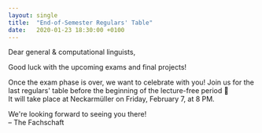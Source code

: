 ```yaml
---
layout: single
title:  "End-of-Semester Regulars' Table"
date:   2020-01-23 18:30:00 +0100
---
```

Dear general & computational linguists,

Good luck with the upcoming exams and final projects!  

Once the exam phase is over, we want to celebrate with you! Join us for the last regulars' table before the beginning of the lecture-free period 🎉  
It will take place at Neckarmüller on Friday, February 7, at 8 PM. 

We're looking forward to seeing you there!  
– The Fachschaft
